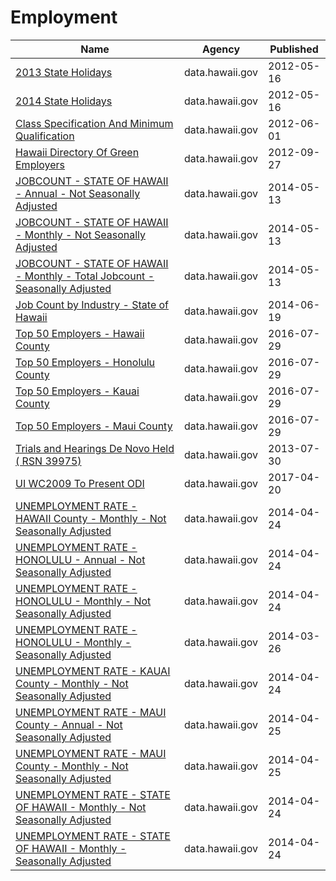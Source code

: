 # Employment

Name | Agency | Published
---- | ---- | ---------
[2013 State Holidays](../datasets/epj5-jxdm.md) | data.hawaii.gov | 2012-05-16
[2014 State Holidays](../datasets/rcfm-5fv2.md) | data.hawaii.gov | 2012-05-16
[Class Specification And Minimum Qualification](../datasets/b6h2-ri5e.md) | data.hawaii.gov | 2012-06-01
[Hawaii Directory Of Green Employers](../datasets/mq86-5ta6.md) | data.hawaii.gov | 2012-09-27
[JOBCOUNT - STATE OF HAWAII - Annual - Not Seasonally Adjusted](../datasets/b8g4-e84u.md) | data.hawaii.gov | 2014-05-13
[JOBCOUNT - STATE OF HAWAII - Monthly - Not Seasonally Adjusted](../datasets/k5vg-u5ms.md) | data.hawaii.gov | 2014-05-13
[JOBCOUNT - STATE OF HAWAII - Monthly - Total Jobcount - Seasonally Adjusted](../datasets/7jcp-cse7.md) | data.hawaii.gov | 2014-05-13
[Job Count by Industry - State of Hawaii](../datasets/i9kr-y5ej.md) | data.hawaii.gov | 2014-06-19
[Top 50 Employers - Hawaii County](../datasets/gphu-34y5.md) | data.hawaii.gov | 2016-07-29
[Top 50 Employers - Honolulu County](../datasets/jkm3-epq4.md) | data.hawaii.gov | 2016-07-29
[Top 50 Employers - Kauai County](../datasets/metr-canm.md) | data.hawaii.gov | 2016-07-29
[Top 50 Employers - Maui County](../datasets/9i8q-bgfy.md) | data.hawaii.gov | 2016-07-29
[Trials and Hearings De Novo Held ( RSN 39975)](../datasets/rd53-cm5u.md) | data.hawaii.gov | 2013-07-30
[UI WC2009 To Present ODI](../datasets/ps39-dra9.md) | data.hawaii.gov | 2017-04-20
[UNEMPLOYMENT RATE - HAWAII County - Monthly - Not Seasonally Adjusted](../datasets/fwib-3htg.md) | data.hawaii.gov | 2014-04-24
[UNEMPLOYMENT RATE - HONOLULU - Annual - Not Seasonally Adjusted](../datasets/jgtk-zvs5.md) | data.hawaii.gov | 2014-04-24
[UNEMPLOYMENT RATE - HONOLULU - Monthly - Not Seasonally Adjusted](../datasets/8djr-dj7q.md) | data.hawaii.gov | 2014-04-24
[UNEMPLOYMENT RATE - HONOLULU - Monthly - Seasonally Adjusted](../datasets/8hbh-6di9.md) | data.hawaii.gov | 2014-03-26
[UNEMPLOYMENT RATE - KAUAI County - Monthly - Not Seasonally Adjusted](../datasets/cieb-g5na.md) | data.hawaii.gov | 2014-04-24
[UNEMPLOYMENT RATE - MAUI County - Annual - Not Seasonally Adjusted](../datasets/gydz-g9uw.md) | data.hawaii.gov | 2014-04-25
[UNEMPLOYMENT RATE - MAUI County - Monthly - Not Seasonally Adjusted](../datasets/xhzq-4bun.md) | data.hawaii.gov | 2014-04-25
[UNEMPLOYMENT RATE - STATE OF HAWAII - Monthly - Not Seasonally Adjusted](../datasets/skx5-9dam.md) | data.hawaii.gov | 2014-04-24
[UNEMPLOYMENT RATE - STATE OF HAWAII - Monthly - Seasonally Adjusted](../datasets/qxej-k2af.md) | data.hawaii.gov | 2014-04-24

